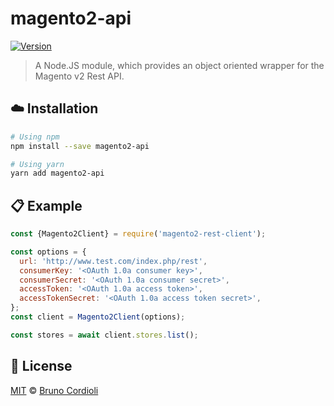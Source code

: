 # magento2-api

[![Version](https://status.david-dm.org/gh/brunocordioli072/magento2-api.svg)](https://david-dm.org/brunocordioli072/magento2-api)

> A Node.JS module, which provides an object oriented wrapper for the Magento v2 Rest API.

















## :cloud: Installation

```sh
# Using npm
npm install --save magento2-api

# Using yarn
yarn add magento2-api
```













## :clipboard: Example



```js
const {Magento2Client} = require('magento2-rest-client');

const options = {
  url: 'http://www.test.com/index.php/rest',
  consumerKey: '<OAuth 1.0a consumer key>',
  consumerSecret: '<OAuth 1.0a consumer secret>',
  accessToken: '<OAuth 1.0a access token>',
  accessTokenSecret: '<OAuth 1.0a access token secret>',
};
const client = Magento2Client(options);

const stores = await client.stores.list();
```















## :scroll: License

[MIT][license] © [Bruno Cordioli][website]






[license]: /LICENSE
[website]: https://www.linkedin.com/in/bruno-cordioli-machado-4b2a47180/
